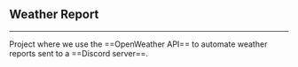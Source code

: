 ## Weather Report

---

Project where we use the ==OpenWeather API== to automate weather reports sent to a ==Discord server==.

